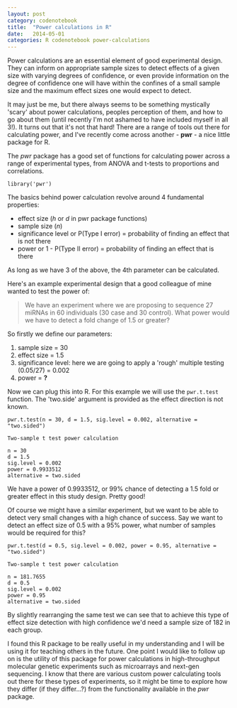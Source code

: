 ```yaml
---
layout: post
category: codenotebook
title:  "Power calculations in R"
date:   2014-05-01
categories: R codenotebook power-calculations 
---
```


Power calculations are an essential element of good experimental design. They can inform on appropriate sample sizes to detect effects of a given size with varying degrees of confidence, or even provide information on the degree of confidence one will have within the confines of a small sample size and the maximum effect sizes one would expect to detect.

It may just be me, but there always seems to be something mystically 'scary' about power calculations, peoples perception of them, and how to go about them (until recently I'm not ashamed to have included myself in all 3!). It turns out that it's not that hard! There are a range of tools out there for calculating power, and I've recently come across another - **pwr** - a nice little package for R.

The *pwr* package has a good set of functions for calculating power across a range of experimental types, from ANOVA and t-tests to proportions and correlations.

    library('pwr')

The basics behind power calculation revolve around 4 fundamental properties:

  - effect size (*h* or *d* in pwr package functions)
  - sample size (*n*)
  - significance level or P(Type I error) = probability of finding an effect that is not there
  - power or 1 - P(Type II error) = probability of finding an effect that is there 

As long as we have 3 of the above, the 4th parameter can be calculated.

Here's an example experimental design that a good colleague of mine wanted to test the power of:

> We have an experiment where we are proposing to sequence 27 miRNAs in 60 individuals (30 case and 30 control). What power would we have to detect a fold change of 1.5 or greater?

So firstly we define our parameters:

  1. sample size = 30
  2. effect size = 1.5
  3. significance level: here we are going to apply a 'rough' multiple testing (0.05/27) = 0.002
  4. power = **?**

Now we can plug this into R.  For this example we will use the `pwr.t.test` function.  The 'two.side' argument is provided as the effect direction is not known.
    
    pwr.t.test(n = 30, d = 1.5, sig.level = 0.002, alternative = "two.sided")
    
    Two-sample t test power calculation 
    
    n = 30
    d = 1.5
    sig.level = 0.002
    power = 0.9933512
    alternative = two.sided

We have a power of 0.9933512, or 99% chance of detecting a 1.5 fold or greater effect in this study design. Pretty good!

Of course we might have a similar experiment, but we want to be able to detect very small changes with a high chance of success. Say we want to detect an effect size of 0.5 with a 95% power, what number of samples would be required for this?

    pwr.t.test(d = 0.5, sig.level = 0.002, power = 0.95, alternative = "two.sided")
    
    Two-sample t test power calculation 
    
    n = 181.7655
    d = 0.5
    sig.level = 0.002
    power = 0.95
    alternative = two.sided

By slightly rearranging the same test we can see that to achieve this type of effect size detection with high confidence we'd need a sample size of 182 in each group.

I found this R package to be really useful in my understanding and I will be using it for teaching others in the future. One point I would like to follow up on is the utility of this package for power calculations in high-throughput molecular genetic experiments such as microarrays and next-gen sequencing. I know that there are various custom power calculating tools out there for these types of experiments, so it might be time to explore how they differ (if they differ...?) from the functionality available in the *pwr* package. 